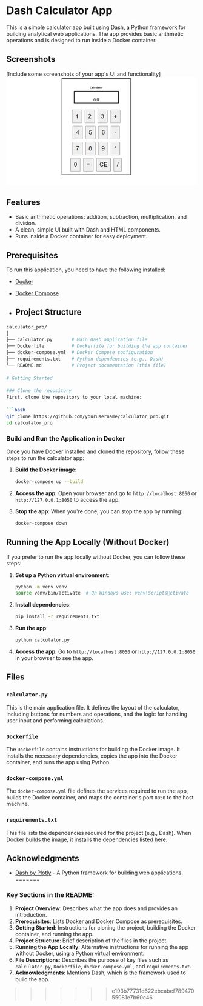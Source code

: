 

# Dash Calculator App

This is a simple calculator app built using Dash, a Python framework for building analytical web applications. The app provides basic arithmetic operations and is designed to run inside a Docker container.

## Screenshots
[Include some screenshots of your app's UI and functionality]
![App Screenshot](assets/Calculator.jpg)

## Features
- Basic arithmetic operations: addition, subtraction, multiplication, and division.
- A clean, simple UI built with Dash and HTML components.
- Runs inside a Docker container for easy deployment.

## Prerequisites
To run this application, you need to have the following installed:
- [Docker](https://www.docker.com/get-started)
- [Docker Compose](https://docs.docker.com/compose/install/)

- ## Project Structure
```bash
calculator_pro/
│
├── calculator.py       # Main Dash application file
├── Dockerfile          # Dockerfile for building the app container
├── docker-compose.yml  # Docker Compose configuration
├── requirements.txt    # Python dependencies (e.g., Dash)
└── README.md           # Project documentation (this file)

# Getting Started

### Clone the repository
First, clone the repository to your local machine:

```bash
git clone https://github.com/yourusername/calculator_pro.git
cd calculator_pro
```

### Build and Run the Application in Docker
Once you have Docker installed and cloned the repository, follow these steps to run the calculator app:

1. **Build the Docker image**:
   ```bash
   docker-compose up --build
   ```

2. **Access the app**:
   Open your browser and go to `http://localhost:8050` or `http://127.0.0.1:8050` to access the app.

3. **Stop the app**:
   When you're done, you can stop the app by running:
   ```bash
   docker-compose down
   ```

## Running the App Locally (Without Docker)
If you prefer to run the app locally without Docker, you can follow these steps:

1. **Set up a Python virtual environment**:
   ```bash
   python -m venv venv
   source venv/bin/activate  # On Windows use: venv\Scriptsctivate
   ```

2. **Install dependencies**:
   ```bash
   pip install -r requirements.txt
   ```

3. **Run the app**:
   ```bash
   python calculator.py
   ```

4. **Access the app**:
   Go to `http://localhost:8050` or `http://127.0.0.1:8050` in your browser to see the app.

## Files

### `calculator.py`
This is the main application file. It defines the layout of the calculator, including buttons for numbers and operations, and the logic for handling user input and performing calculations.

### `Dockerfile`
The `Dockerfile` contains instructions for building the Docker image. It installs the necessary dependencies, copies the app into the Docker container, and runs the app using Python.

### `docker-compose.yml`
The `docker-compose.yml` file defines the services required to run the app, builds the Docker container, and maps the container's port `8050` to the host machine.

### `requirements.txt`
This file lists the dependencies required for the project (e.g., Dash). When Docker builds the image, it installs the dependencies listed here.

## Acknowledgments
- [Dash by Plotly](https://dash.plotly.com/) - A Python framework for building web applications.
=======




### Key Sections in the README:
1. **Project Overview**: Describes what the app does and provides an introduction.
2. **Prerequisites**: Lists Docker and Docker Compose as prerequisites.
3. **Getting Started**: Instructions for cloning the project, building the Docker container, and running the app.
4. **Project Structure**: Brief description of the files in the project.
5. **Running the App Locally**: Alternative instructions for running the app without Docker, using a Python virtual environment.
6. **File Descriptions**: Describes the purpose of key files such as `calculator.py`, `Dockerfile`, `docker-compose.yml`, and `requirements.txt`.
7. **Acknowledgments**: Mentions Dash, which is the framework used to build the app.



>>>>>>> e193b77731d622ebcabef78947055081e7b60c46
